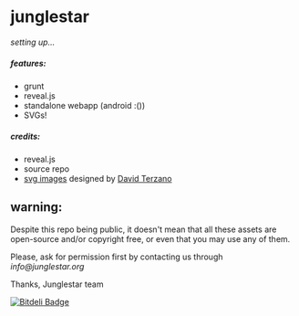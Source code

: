 # junglestar

_setting up..._

##### features:

- grunt  
- reveal.js
- standalone webapp (android :())
- SVGs!

##### credits:

- reveal.js
- source repo
- [svg images](https://github.com/toybreaker/junglestar/tree/gh-pages/images) designed by [David Terzano](http://work-it.it)


## warning:

Despite this repo being public, it doesn't mean that all these assets are open-source and/or copyright free, or even that you may use any of them.

Please, ask for permission first by contacting us through _info@junglestar.org_

Thanks, Junglestar team

[![Bitdeli Badge](https://d2weczhvl823v0.cloudfront.net/toybreaker/junglestar/trend.png)](https://bitdeli.com/free "Bitdeli Badge")